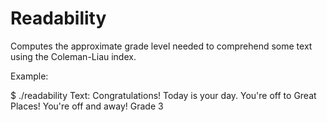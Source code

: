# Readability

Computes the approximate grade level needed to comprehend some text using the Coleman-Liau index.

Example: 

$ ./readability
Text: Congratulations! Today is your day. You're off to Great Places! You're off and away!
Grade 3
